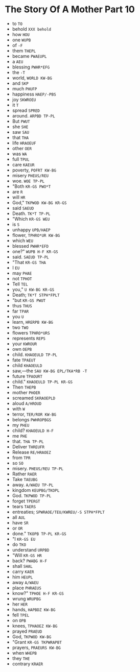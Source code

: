 # The Story Of A Mother Part 10

* to `TO`
* behold `XXX behold`
* how `HOU`
* one `WUPB`
* of `-F`
* them `THEPL`
* became `PWAEUPL`
* a `AEU`
* blessing `PWHR*EFG`
* the `-T`
* world, `WORLD KW-BG`
* and `SKP`
* much `PHUFP`
* happiness `HAEP/-PBS`
* joy `SKWROEU`
* it `T`
* spread `SPRED`
* around. `ARPBD TP-PL`
* But `PWUT`
* she `SHE`
* saw `SAU`
* that `THA`
* life `HRAOEUF`
* other `OER`
* was `WA`
* full `TPUL`
* care `KAEUR`
* poverty, `POFRT KW-BG`
* misery `PHEUS/REU`
* woe. `WOE TP-PL`
* "Both `KR-GS PWO*T`
* are `R`
* will `HR`
* God," `TKPWOD KW-BG KR-GS`
* said `SAEUD`
* Death. `TK*T TP-PL`
* "Which `KR-GS WEU`
* is `S`
* unhappy `UPB/HAEP`
* flower, `TPHRO*UR KW-BG`
* which `WEU`
* blessed `PWHR*EFD`
* one?" `WUPB H-F KR-GS`
* said. `SAEUD TP-PL`
* "That `KR-GS THA`
* I `EU`
* may `PHAE`
* not `TPHOT`
* Tell `TEL`
* you," `U KW-BG KR-GS`
* Death; `TK*T STPH*FPLT`
* "but `KR-GS PWUT`
* thus `THUS`
* far `TPAR`
* you `U`
* learn, `HRERPB KW-BG`
* two `TWO`
* flowers `TPHRO*URS`
* represents `REPS`
* your `KWROUR`
* own `OEPB`
* child. `KHAOEULD TP-PL`
* fate `TPAEUT`
* child `KHAOEULD`
* saw,—the `SAU KW-BG EPL/TKA*RB -T`
* future `TPAOURT`
* child." `KHAOEULD TP-PL KR-GS`
* Then `THEPB`
* mother `PHOER`
* screamed `SKRAOEPLD`
* aloud `A/HROUD`
* with `W`
* terror, `TER/ROR KW-BG`
* belongs `PWHROPBGS`
* my `PHEU`
* child? `KHAOEULD H-F`
* me `PHE`
* that. `THA TP-PL`
* Deliver `THREUFR`
* Release `RE/HRAOEZ`
* from `TPR`
* so `SO`
* misery. `PHEUS/REU TP-PL`
* Rather `RAER`
* Take `TAEUBG`
* away. `A/WAEU TP-PL`
* kingdom `KEUPBG/TKOPL`
* God. `TKPWOD TP-PL`
* forget `TPERGT`
* tears `TAERS`
* entreaties; `SPWRAOE/TEU/KWREU/-S STPH*FPLT`
* all `AUL`
* have `SR`
* or `OR`
* done." `TKOPB TP-PL KR-GS`
* "I `KR-GS EU`
* do `TKO`
* understand `URPBD`
* "Will `KR-GS HR`
* back? `PWABG H-F`
* shall `SHAL`
* carry `KAER`
* him `HEUPL`
* away `A/WAEU`
* place `PHRAEUS`
* know?" `TPHOE H-F KR-GS`
* wrung `WRUPBG`
* her `HER`
* hands, `HAPBDZ KW-BG`
* fell `TPEL`
* on `OPB`
* knees, `TPHAOEZ KW-BG`
* prayed `PRAEUD`
* God, `TKPWOD KW-BG`
* "Grant `KR-GS TKPWRAPBT`
* prayers, `PRAEURS KW-BG`
* when `WHEPB`
* they `THE`
* contrary `KRAER`
